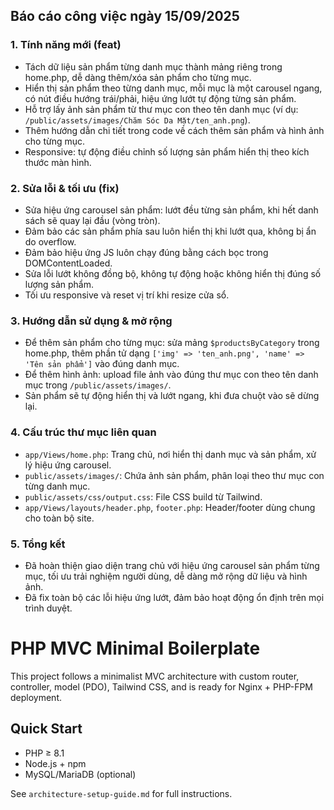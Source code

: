 ## Báo cáo công việc ngày 15/09/2025

### 1. Tính năng mới (feat)
- Tách dữ liệu sản phẩm từng danh mục thành mảng riêng trong home.php, dễ dàng thêm/xóa sản phẩm cho từng mục.
- Hiển thị sản phẩm theo từng danh mục, mỗi mục là một carousel ngang, có nút điều hướng trái/phải, hiệu ứng lướt tự động từng sản phẩm.
- Hỗ trợ lấy ảnh sản phẩm từ thư mục con theo tên danh mục (ví dụ: `/public/assets/images/Chăm Sóc Da Mặt/ten_anh.png`).
- Thêm hướng dẫn chi tiết trong code về cách thêm sản phẩm và hình ảnh cho từng mục.
- Responsive: tự động điều chỉnh số lượng sản phẩm hiển thị theo kích thước màn hình.

### 2. Sửa lỗi & tối ưu (fix)
- Sửa hiệu ứng carousel sản phẩm: lướt đều từng sản phẩm, khi hết danh sách sẽ quay lại đầu (vòng tròn).
- Đảm bảo các sản phẩm phía sau luôn hiển thị khi lướt qua, không bị ẩn do overflow.
- Đảm bảo hiệu ứng JS luôn chạy đúng bằng cách bọc trong DOMContentLoaded.
- Sửa lỗi lướt không đồng bộ, không tự động hoặc không hiển thị đúng số lượng sản phẩm.
- Tối ưu responsive và reset vị trí khi resize cửa sổ.

### 3. Hướng dẫn sử dụng & mở rộng
- Để thêm sản phẩm cho từng mục: sửa mảng `$productsByCategory` trong home.php, thêm phần tử dạng `['img' => 'ten_anh.png', 'name' => 'Tên sản phẩm']` vào đúng danh mục.
- Để thêm hình ảnh: upload file ảnh vào đúng thư mục con theo tên danh mục trong `/public/assets/images/`.
- Sản phẩm sẽ tự động hiển thị và lướt ngang, khi đưa chuột vào sẽ dừng lại.

### 4. Cấu trúc thư mục liên quan
- `app/Views/home.php`: Trang chủ, nơi hiển thị danh mục và sản phẩm, xử lý hiệu ứng carousel.
- `public/assets/images/`: Chứa ảnh sản phẩm, phân loại theo thư mục con từng danh mục.
- `public/assets/css/output.css`: File CSS build từ Tailwind.
- `app/Views/layouts/header.php`, `footer.php`: Header/footer dùng chung cho toàn bộ site.

### 5. Tổng kết
- Đã hoàn thiện giao diện trang chủ với hiệu ứng carousel sản phẩm từng mục, tối ưu trải nghiệm người dùng, dễ dàng mở rộng dữ liệu và hình ảnh.
- Đã fix toàn bộ các lỗi hiệu ứng lướt, đảm bảo hoạt động ổn định trên mọi trình duyệt.
# PHP MVC Minimal Boilerplate

This project follows a minimalist MVC architecture with custom router, controller, model (PDO), Tailwind CSS, and is ready for Nginx + PHP-FPM deployment.

## Quick Start

- PHP ≥ 8.1
- Node.js + npm
- MySQL/MariaDB (optional)

See `architecture-setup-guide.md` for full instructions.
